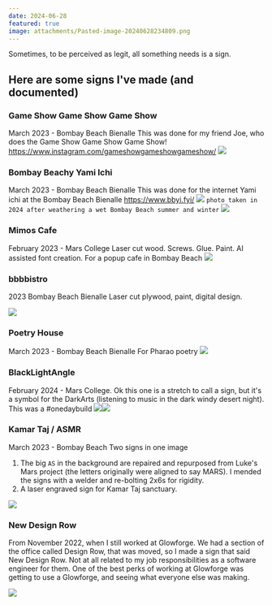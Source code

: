 ```yaml
---
date: 2024-06-28
featured: true
image: attachments/Pasted-image-20240628234809.png
---
```


Sometimes, to be perceived as legit, all something needs is a sign.

## Here are some signs I've made (and documented)

### Game Show Game Show Game Show
March 2023 - Bombay Beach Bienalle
This was done for my friend Joe, who does the Game Show Game Show Game Show!
https://www.instagram.com/gameshowgameshowgameshow/
![](../../public/attachments/Pasted-image-20240628234809.png)
### Bombay Beachy Yami Ichi
March 2023 - Bombay Beach Bienalle
This was done for the internet Yami ichi at the Bombay Beach Bienalle https://www.bbyi.fyi/
![](../../public/attachments/9AED8CB5-D590-4054-984D-C6BDC65EA759_1_105_c.jpeg)
`photo taken in 2024 after weathering a wet Bombay Beach summer and winter`
![](../../public/attachments/DF3095F2-5DD3-4E03-BA24-9BA474FBB8C2_1_105_c.jpeg)
### Mimos Cafe
February 2023 - Mars College
Laser cut wood. Screws. Glue. Paint. AI assisted font creation.
For a popup cafe in Bombay Beach
![](../../public/attachments/CBEE6849-3F82-4BE3-84DA-5C515CD6A302_1_105_c.jpeg)

### bbbbistro
2023 Bombay Beach Bienalle
Laser cut plywood, paint, digital design.

![](../../public/attachments/bbbbistro.jpeg)

### Poetry House
March 2023 - Bombay Beach Bienalle
For Pharao poetry
![](../../public/attachments/E4DAD1EF-7CBD-4CBE-80A7-05A3AE937A1D_1_201_a.jpeg)

### BlackLightAngle
 February 2024 - Mars College.
Ok this one is a stretch to call a sign, but it's a symbol for the DarkArts (listening to music in the dark windy desert night). This was a #onedaybuild
![](../../public/attachments/CC359071-207E-4DD0-BCDA-ECF2319F988F_1_102_o.jpeg)![](../../public/attachments/2FA3E980-3F46-4D4D-8D3D-B63F05710168_1_102_o.jpeg)
### Kamar Taj / ASMR
March 2023 - Bombay Beach
Two signs in one image 
1. The big `AS` in the background are repaired and repurposed from Luke's Mars project (the letters originally were aligned to say MARS). I mended the signs with a welder and re-bolting 2x6s for rigidity.
2. A laser engraved sign for Kamar Taj sanctuary.


![](../../public/attachments/0E2E180B-A866-440A-ACE8-E5E40A35B102_1_105_c.jpeg)


### New Design Row
From November 2022, when I still worked at Glowforge. We had a section of the office called Design Row, that was moved, so I made a sign that said New Design Row. Not at all related to my job responsibilities as a software engineer for them. One of the best perks of working at Glowforge was getting to use a Glowforge, and seeing what everyone else was making. 

![](../../public/attachments/IMG_4649.jpeg)